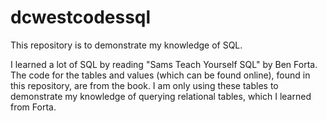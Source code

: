 # dcwestcodessql
This repository is to demonstrate my knowledge of SQL.

I learned a lot of SQL by reading "Sams Teach Yourself SQL" by Ben Forta. The code for the tables and values (which can be found online), found in this repository, are from the book. I am only using these tables to demonstrate my knowledge of querying relational tables, which I learned from Forta. 
